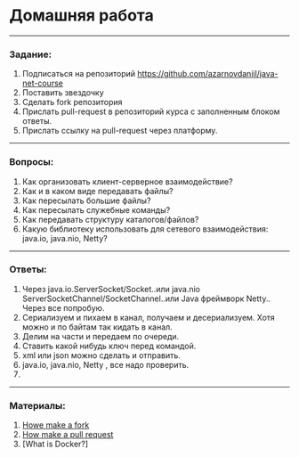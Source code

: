 # Домашняя работа

---

### Задание:

1. Подписаться на репозиторий https://github.com/azarnovdaniil/java-net-course
2. Поставить звездочку 
3. Сделать fork репозитория
4. Прислать pull-request в репозиторий курса с заполненным блоком ответы.
5. Прислать ссылку на pull-request через платформу.

---

### Вопросы:

1. Как организовать клиент-серверное взаимодействие?
2. Как и в каком виде передавать файлы?
3. Как пересылать большие файлы?
4. Как пересылать служебные команды?
5. Как передавать структуру каталогов/файлов?
6. Какую библиотеку использовать для сетевого взаимодействия: java.io, java.nio, Netty?

---

### Ответы:

1. Через java.io.ServerSocket/Socket..или java.nio ServerSocketChannel/SocketChannel..или Java фреймворк Netty.. Через все попробую.
2. Сериализуем и пихаем в канал, получаем и десериализуем. Хотя можно и по байтам так кидать в канал.
3. Делим на части и передаем по очереди.
4. Ставить какой нибудь ключ перед командой.
5. xml или json можно сделать и отправить.
6. java.io, java.nio, Netty , все надо проверить.
7.

---

### Материалы:

1. [Howe make a fork](https://docs.github.com/en/github/getting-started-with-github/fork-a-repo)
2. [How make a pull request](https://docs.github.com/en/github/collaborating-with-issues-and-pull-requests/creating-a-pull-request)
3. [What is Docker?]
